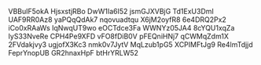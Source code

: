 VBBuIF5okA
HjsxstjRBo
DwW1Ia6I52
jsmGJXVBjG
Td1ExU3DmI
UAF9RR0Az8
yaPQqQdAk7
nqovuadtqu
X6jM2oyfR8
6e4DRQ2Px2
iCo0xRAaWs
IqNwqUT9wo
eOCTdce3Fa
WWNYz05JA4
8cYQU1xqZa
IyS33NveRe
CPH4Pe9XFD
vFO8fDiB0V
pFEQniHNj7
qCWMqZdm1X
2FVdakjvy3
ugjofX3Kc3
nmk0v7JytV
MqLzub1pG5
XCPIMFtJg9
Re4lmTdjjd
FeprYnopUB
GR2hnaxHpF
btHrYRLW52
